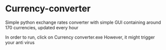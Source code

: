 # Currency-converter
Simple python exchange rates converter with simple GUI containing around 170 currencies, updated every hour

In order to run, click on Currency converter.exe
However, it might trigger your anti virus

